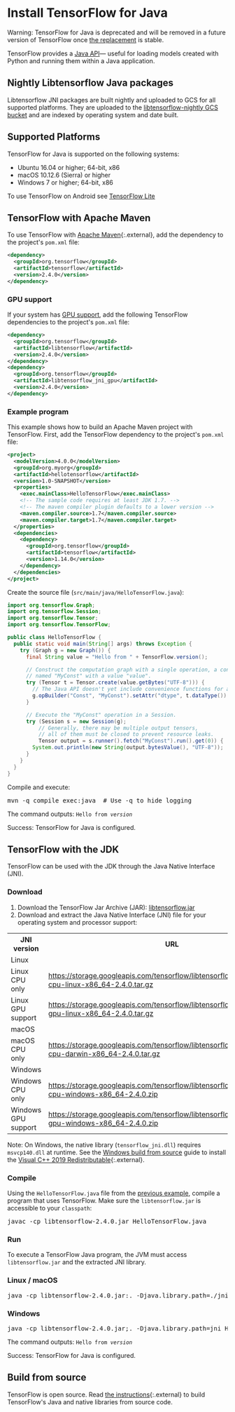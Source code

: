 # Install TensorFlow for Java

Warning: TensorFlow for Java is deprecated and will be removed in a future
version of TensorFlow once <a href=https://github.com/tensorflow/java>the replacement</a> is stable.

TensorFlow provides a
[Java API](https://www.tensorflow.org/api_docs/java/reference/org/tensorflow/package-summary)—
useful for loading models created with Python and running them within a Java
application.

## Nightly Libtensorflow Java packages

Libtensorflow JNI packages are built nightly and uploaded to GCS for all
supported platforms. They are uploaded to the
[libtensorflow-nightly GCS bucket](https://storage.googleapis.com/libtensorflow-nightly)
and are indexed by operating system and date built.

## Supported Platforms

TensorFlow for Java is supported on the following systems:

* Ubuntu 16.04 or higher; 64-bit, x86
* macOS 10.12.6 (Sierra) or higher
* Windows 7 or higher; 64-bit, x86

To use TensorFlow on Android see [TensorFlow Lite](https://tensorflow.org/lite)

## TensorFlow with Apache Maven

To use TensorFlow with [Apache Maven](https://maven.apache.org){:.external},
add the dependency to the project's `pom.xml` file:

```xml
<dependency>
  <groupId>org.tensorflow</groupId>
  <artifactId>tensorflow</artifactId>
  <version>2.4.0</version>
</dependency>
```

### GPU support

If your system has [GPU support](https://www.tensorflow.org/install/pip), add the following TensorFlow
dependencies to the project's `pom.xml` file:

```xml
<dependency>
  <groupId>org.tensorflow</groupId>
  <artifactId>libtensorflow</artifactId>
  <version>2.4.0</version>
</dependency>
<dependency>
  <groupId>org.tensorflow</groupId>
  <artifactId>libtensorflow_jni_gpu</artifactId>
  <version>2.4.0</version>
</dependency>
```

### Example program

This example shows how to build an Apache Maven project with TensorFlow. First,
add the TensorFlow dependency to the project's `pom.xml` file:

```xml
<project>
  <modelVersion>4.0.0</modelVersion>
  <groupId>org.myorg</groupId>
  <artifactId>hellotensorflow</artifactId>
  <version>1.0-SNAPSHOT</version>
  <properties>
    <exec.mainClass>HelloTensorFlow</exec.mainClass>
	<!-- The sample code requires at least JDK 1.7. -->
	<!-- The maven compiler plugin defaults to a lower version -->
	<maven.compiler.source>1.7</maven.compiler.source>
	<maven.compiler.target>1.7</maven.compiler.target>
  </properties>
  <dependencies>
    <dependency>
	  <groupId>org.tensorflow</groupId>
	  <artifactId>tensorflow</artifactId>
	  <version>1.14.0</version>
	</dependency>
  </dependencies>
</project>
```

Create the source file (`src/main/java/HelloTensorFlow.java`):

```java
import org.tensorflow.Graph;
import org.tensorflow.Session;
import org.tensorflow.Tensor;
import org.tensorflow.TensorFlow;

public class HelloTensorFlow {
  public static void main(String[] args) throws Exception {
	try (Graph g = new Graph()) {
	  final String value = "Hello from " + TensorFlow.version();

	  // Construct the computation graph with a single operation, a constant
	  // named "MyConst" with a value "value".
	  try (Tensor t = Tensor.create(value.getBytes("UTF-8"))) {
	    // The Java API doesn't yet include convenience functions for adding operations.
		g.opBuilder("Const", "MyConst").setAttr("dtype", t.dataType()).setAttr("value", t).build();
	  }

	  // Execute the "MyConst" operation in a Session.
	  try (Session s = new Session(g);
	      // Generally, there may be multiple output tensors,
		  // all of them must be closed to prevent resource leaks.
		  Tensor output = s.runner().fetch("MyConst").run().get(0)) {
	    System.out.println(new String(output.bytesValue(), "UTF-8"));
	  }
    }
  }
}
```

Compile and execute:

<pre class="devsite-terminal prettyprint lang-bsh">
mvn -q compile exec:java  # Use -q to hide logging
</pre>

The command outputs: <code>Hello from <em>version</em></code>

Success: TensorFlow for Java is configured.


## TensorFlow with the JDK

TensorFlow can be used with the JDK through the Java Native Interface (JNI).

### Download

1. Download the TensorFlow Jar Archive (JAR): [libtensorflow.jar](https://storage.googleapis.com/tensorflow/libtensorflow/libtensorflow-1.14.0.jar)
2. Download and extract the Java Native Interface (JNI) file for your operating
system and processor support:

<table>
  <tr><th>JNI version</th><th>URL</th></tr>
  <tr class="alt"><td colspan="2">Linux</td></tr>
  <tr>
    <td>Linux CPU only</td>
    <td class="devsite-click-to-copy"><a href="https://storage.googleapis.com/tensorflow/libtensorflow/libtensorflow_jni-cpu-linux-x86_64-2.4.0.tar.gz">https://storage.googleapis.com/tensorflow/libtensorflow/libtensorflow_jni-cpu-linux-x86_64-2.4.0.tar.gz</a></td>
  </tr>
  <tr>
    <td>Linux GPU support</td>
    <td class="devsite-click-to-copy"><a href="https://storage.googleapis.com/tensorflow/libtensorflow/libtensorflow_jni-gpu-linux-x86_64-2.4.0.tar.gz">https://storage.googleapis.com/tensorflow/libtensorflow/libtensorflow_jni-gpu-linux-x86_64-2.4.0.tar.gz</a></td>
  </tr>
  <tr class="alt"><td colspan="2">macOS</td></tr>
  <tr>
    <td>macOS CPU only</td>
    <td class="devsite-click-to-copy"><a href="https://storage.googleapis.com/tensorflow/libtensorflow/libtensorflow_jni-cpu-darwin-x86_64-2.4.0.tar.gz">https://storage.googleapis.com/tensorflow/libtensorflow/libtensorflow_jni-cpu-darwin-x86_64-2.4.0.tar.gz</a></td>
  </tr>
  <tr class="alt"><td colspan="2">Windows</td></tr>
  <tr>
    <td>Windows CPU only</td>
    <td class="devsite-click-to-copy"><a href="https://storage.googleapis.com/tensorflow/libtensorflow/libtensorflow_jni-cpu-windows-x86_64-2.4.0.zip">https://storage.googleapis.com/tensorflow/libtensorflow/libtensorflow_jni-cpu-windows-x86_64-2.4.0.zip</a></td>
  </tr>
  <tr>
    <td>Windows GPU support</td>
    <td class="devsite-click-to-copy"><a href="https://storage.googleapis.com/tensorflow/libtensorflow/libtensorflow_jni-gpu-windows-x86_64-2.4.0.zip">https://storage.googleapis.com/tensorflow/libtensorflow/libtensorflow_jni-gpu-windows-x86_64-2.4.0.zip</a></td>
  </tr>
</table>

Note: On Windows, the native library (`tensorflow_jni.dll`) requires
`msvcp140.dll` at runtime. See the
[Windows build from source](./source_windows.md) guide to install the
[Visual C++ 2019 Redistributable](https://visualstudio.microsoft.com/vs/){:.external}.

### Compile

Using the `HelloTensorFlow.java` file from the [previous example](#example-program),
compile a program that uses TensorFlow. Make sure the `libtensorflow.jar` is
accessible to your `classpath`:

<pre class="devsite-terminal devsite-click-to-copy">
javac -cp libtensorflow-2.4.0.jar HelloTensorFlow.java
</pre>

### Run

To execute a TensorFlow Java program, the JVM must access `libtensorflow.jar` and
the extracted JNI library.

<div class="ds-selector-tabs">
<section>
<h3>Linux / macOS</h3>
<pre class="devsite-terminal devsite-click-to-copy">java -cp libtensorflow-2.4.0.jar:. -Djava.library.path=./jni HelloTensorFlow</pre>
</section>
<section>
<h3>Windows</h3>
<pre class="devsite-terminal tfo-terminal-windows devsite-click-to-copy">java -cp libtensorflow-2.4.0.jar;. -Djava.library.path=jni HelloTensorFlow</pre>
</section>
</div><!--/ds-selector-tabs-->

The command outputs: <code>Hello from <em>version</em></code>

Success: TensorFlow for Java is configured.


## Build from source

TensorFlow is open source. Read
[the instructions](https://github.com/tensorflow/tensorflow/blob/master/tensorflow/java/README.md){:.external}
to build TensorFlow's Java and native libraries from source code.
